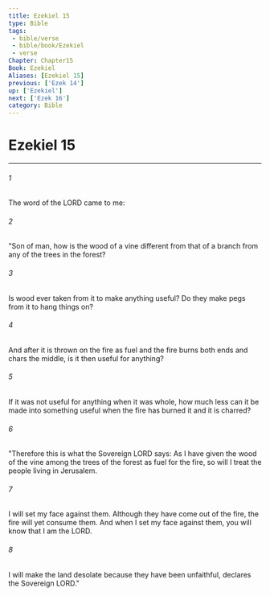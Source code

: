 ```yaml
---
title: Ezekiel 15
type: Bible
tags:
 - bible/verse
 - bible/book/Ezekiel
 - verse
Chapter: Chapter15
Book: Ezekiel
Aliases: [Ezekiel 15]
previous: ['Ezek 14']
up: ['Ezekiel']
next: ['Ezek 16']
category: Bible
---
```

# Ezekiel 15

***


###### 1 
The word of the LORD came to me: 

###### 2 
"Son of man, how is the wood of a vine different from that of a branch from any of the trees in the forest? 

###### 3 
Is wood ever taken from it to make anything useful? Do they make pegs from it to hang things on? 

###### 4 
And after it is thrown on the fire as fuel and the fire burns both ends and chars the middle, is it then useful for anything? 

###### 5 
If it was not useful for anything when it was whole, how much less can it be made into something useful when the fire has burned it and it is charred? 

###### 6 
"Therefore this is what the Sovereign LORD says: As I have given the wood of the vine among the trees of the forest as fuel for the fire, so will I treat the people living in Jerusalem. 

###### 7 
I will set my face against them. Although they have come out of the fire, the fire will yet consume them. And when I set my face against them, you will know that I am the LORD. 

###### 8 
I will make the land desolate because they have been unfaithful, declares the Sovereign LORD." 
